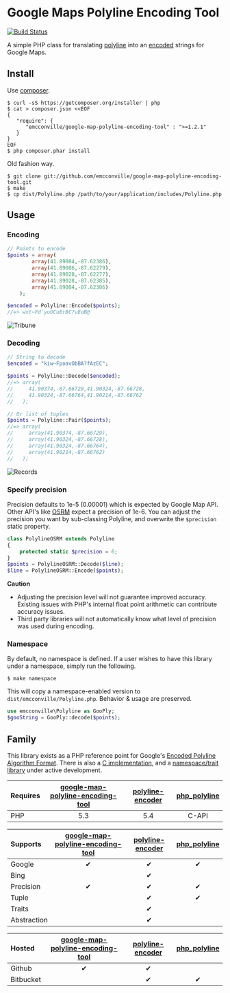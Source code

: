 # Google Maps Polyline Encoding Tool

[![Build Status][buildStatusImage]][buildStatusLink]

A simple PHP class for translating [polyline][polylineRef] into an 
[encoded][algorithmRef] strings for Google Maps.

## Install

Use [composer][composer].

```
$ curl -sS https://getcomposer.org/installer | php
$ cat > composer.json <<EOF
{
   "require": {
      "emcconville/google-map-polyline-encoding-tool" : ">=1.2.1"
   }
}
EOF
$ php composer.phar install
```

Old fashion way.

```
$ git clone git://github.com/emcconville/google-map-polyline-encoding-tool.git
$ make
$ cp dist/Polyline.php /path/to/your/application/includes/Polyline.php
```

## Usage

### Encoding

```php
// Points to encode
$points = array(
        array(41.89084,-87.62386),
        array(41.89086,-87.62279),
        array(41.89028,-87.62277),
        array(41.89028,-87.62385),
        array(41.89084,-87.62386)
    );

$encoded = Polyline::Encode($points);
//=> wxt~Fd`yuOCuErBC?vEoB@
```

![Tribune][tribuneTower]

### Decoding

```php
// String to decode
$encoded = "kiw~FpoavObBA?fAzEC";

$points = Polyline::Decode($encoded);
//=> array(
//     41.90374,-87.66729,41.90324,-87.66728,
//     41.90324,-87.66764,41.90214,-87.66762
//   );

// Or list of tuples
$points = Polyline::Pair($points);
//=> array(
//     array(41.90374,-87.66729),
//     array(41.90324,-87.66728),
//     array(41.90324,-87.66764),
//     array(41.90214,-87.66762)
//   );
```

![Records][dustyGroove]


### Specify precision

Precision defaults to 1e-5 (0.00001) which is expected by Google Map API. Other 
API's like [OSRM][osrmRef] expect a precision of 1e-6.
You can adjust the precision you want by sub-classing Polyline, and overwrite
the `$precision` static property.

```php
class PolylineOSRM extends Polyline
{
	protected static $precision = 6;
}
$points = PolylineOSRM::Decode($line);
$line = PolylineOSRM::Encode($points);
```

**Caution**

 - Adjusting the precision level will not guarantee improved accuracy. Existing
   issues with PHP's internal float point arithmetic can contribute accuracy issues.
 - Third party libraries will not automatically know what level of precision was
   used during encoding.


### Namespace

By default, no namespace is defined. If a user wishes to have this library under
a namespace, simply run the following.

```
$ make namespace
```
This will copy a namespace-enabled version to `dist/emcconville/Polyline.php`.
Behavior & usage are preserved.

```php
use emcconville\Polyline as GooPly;
$gooString = GooPly::decode($points);
```

## Family

This library exists as a PHP reference point for Google's 
[Encoded Polyline Algorithm Format][algorithmRef]. There is also a 
[C implementation][l3], and a [namespace/trait library][l2] under active 
development.

|Requires|[google-map-polyline-encoding-tool][l1]|[polyline-encoder][l2]|[php_polyline][l3]|
|:-------|:-------------------------------------:|:--------------------:|:----------------:|
|PHP     | 5.3                                   | 5.4                  | C-API            |

|Supports|[google-map-polyline-encoding-tool][l1]|[polyline-encoder][l2]|[php_polyline][l3]|
|:-------|:-------------------------------------:|:--------------------:|:----------------:|
|Google  |&#10004;                               |&#10004;              |&#10004;          |
|Bing    |                                       |&#10004;              |                  |
|Precision|&#10004;                              |&#10004;              |&#10004;          |
|Tuple   |                                       |&#10004;              |&#10004;          |
|Traits  |                                       |&#10004;              |                  |
|Abstraction|                                    |&#10004;              |                  |

|Hosted   |[google-map-polyline-encoding-tool][l1]|[polyline-encoder][l2]|[php_polyline][l3]|
|:--------|:-------------------------------------:|:--------------------:|:----------------:|
|Github   |&#10004;                               |&#10004;              |                  |
|Bitbucket|                                       |&#10004;              |&#10004;          |


[polylineRef]: http://code.google.com/apis/maps/documentation/javascript/reference.html#Polygon
[algorithmRef]: http://code.google.com/apis/maps/documentation/utilities/polylinealgorithm.html
[buildStatusLink]: http://travis-ci.org/emcconville/google-map-polyline-encoding-tool
[buildStatusImage]: https://secure.travis-ci.org/emcconville/google-map-polyline-encoding-tool.png
[tribuneTower]: http://emcconville.com/Polyline/tribune.png
[dustyGroove]: http://emcconville.com/Polyline/dustygroove.png
[osrmRef]: http://map.project-osrm.org/
[l1]: https://github.com/emcconville/google-map-polyline-encoding-tool
[l2]: https://bitbucket.org/emcconville/polyline-encoder
[l3]: https://bitbucket.org/emcconville/php_polyline
[composer]: https://github.com/composer/composer